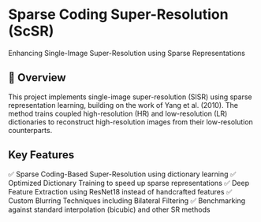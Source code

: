 # Sparse Coding Super-Resolution (ScSR)

Enhancing Single-Image Super-Resolution using Sparse Representations

## 📌 Overview

This project implements single-image super-resolution (SISR) using sparse representation learning, building on the work of Yang et al. (2010). The method trains coupled high-resolution (HR) and low-resolution (LR) dictionaries to reconstruct high-resolution images from their low-resolution counterparts.

## Key Features

✅ Sparse Coding-Based Super-Resolution using dictionary learning
✅ Optimized Dictionary Training to speed up sparse representations
✅ Deep Feature Extraction using ResNet18 instead of handcrafted features
✅ Custom Blurring Techniques including Bilateral Filtering
✅ Benchmarking against standard interpolation (bicubic) and other SR methods